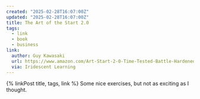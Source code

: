```yaml
---
created: "2025-02-28T16:07:00Z"
updated: "2025-02-28T16:07:00Z"
title: The Art of the Start 2.0
tags:
  - link
  - book
  - business
link:
  author: Guy Kawasaki
  url: https://www.amazon.com/Art-Start-2-0-Time-Tested-Battle-Hardened-ebook/dp/B00MNNAOX0
  via: Iridescent Learning
---
```


{% linkPost title, tags, link %} Some nice exercises, but not as exciting as I thought.
